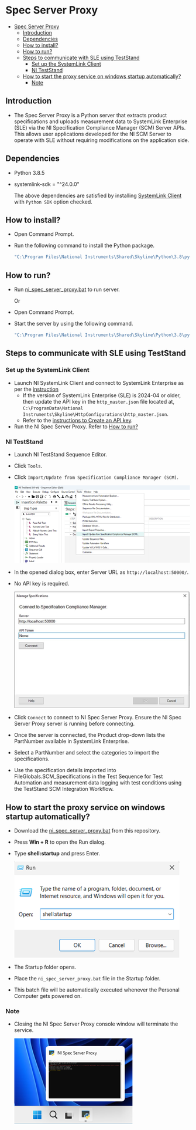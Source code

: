 # Spec Server Proxy

- [Spec Server Proxy](#spec-server-proxy)
  - [Introduction](#introduction)
  - [Dependencies](#dependencies)
  - [How to install?](#how-to-install)
  - [How to run?](#how-to-run)
  - [Steps to communicate with SLE using TestStand](#steps-to-communicate-with-sle-using-teststand)
    - [Set up the SystemLink Client](#set-up-the-systemlink-client)
    - [NI TestStand](#ni-teststand)
  - [How to start the proxy service on windows startup automatically?](#how-to-start-the-proxy-service-on-windows-startup-automatically)
    - [Note](#note)

## Introduction

- The Spec Server Proxy is a Python server that extracts product specifications and uploads measurement data to SystemLink Enterprise (SLE) via the NI Specification Compliance Manager (SCM) Server APIs. This allows user applications developed for the NI SCM Server to operate with SLE without requiring modifications on the application side.

## Dependencies

- Python 3.8.5
- systemlink-sdk = "^24.0.0"

  The above dependencies are satisfied by installing [SystemLink Client](https://www.ni.com/en/support/downloads/software-products/download.systemlink-client.html) with `Python SDK` option checked.

## How to install?

- Open Command Prompt.
- Run the following command to install the Python package.

  ```cmd
  "C:\Program Files\National Instruments\Shared\Skyline\Python\3.8\python.exe" -m pip install ni_spec_server_proxy-x.y.z-py3-none-any.whl
  ```

## How to run?

- Run [ni_spec_server_proxy.bat](batch_files/ni_spec_server_proxy.bat) to run server.

  Or

- Open Command Prompt.
- Start the server by using the following command.

  ```cmd
  "C:\Program Files\National Instruments\Shared\Skyline\Python\3.8\python.exe" -m ni_spec_server_proxy
  ```

## Steps to communicate with SLE using TestStand

### Set up the SystemLink Client

- Launch NI SystemLink Client and connect to SystemLink Enterprise as per the [instruction](https://www.ni.com/docs/en-US/bundle/systemlink-enterprise/page/setting-up-systemlink-client.html#:~:text=Search%20for%20and%20install%20NI,which%20you%20want%20to%20connect.)
  - If the version of SystemLink Enterprise (SLE) is 2024-04 or older, then update the API key in the `http_master.json` file located at, `C:\ProgramData\National Instruments\Skyline\HttpConfigurations\http_master.json`.
  - Refer to the [instructions to Create an API key](https://www.ni.com/docs/en-US/bundle/systemlink-enterprise/page/creating-an-api-key.html).
- Run the NI Spec Server Proxy. Refer to [How to run?](#how-to-run)

### NI TestStand

- Launch NI TestStand Sequence Editor.
- Click `Tools`.
- Click `Import/Update from Specification Compliance Manager (SCM)`.

  ![ToolsOption](docs/images/ToolsOption.png)

- In the opened dialog box, enter Server URL as `http://localhost:50000/`.
- No API key is required.

  ![ConnectToSLE](docs/images/ConnectToSLE.png)

- Click `Connect` to connect to NI Spec Server Proxy. Ensure the NI Spec Server Proxy server is running before connecting.
- Once the server is connected, the Product drop-down lists the PartNumber available in SystemLink Enterprise.
- Select a PartNumber and select the categories to import the specifications.
- Use the specification details imported into FileGlobals.SCM_Specifications in the Test Sequence for Test Automation and measurement data logging with test conditions using the TestStand SCM Integration Workflow.

## How to start the proxy service on windows startup automatically?

- Download the [ni_spec_server_proxy.bat](batch_files/ni_spec_server_proxy.bat) from this repository.
- Press **Win + R** to open the Run dialog.
- Type **shell:startup** and press Enter.

  ![RunDialog](docs/images/RunDialog.png)

- The Startup folder opens.
- Place the `ni_spec_server_proxy.bat` file in the Startup folder.
- This batch file will be automatically executed whenever the Personal Computer gets powered on.

### Note

- Closing the NI Spec Server Proxy console window will terminate the service.

  ![ProxyServerWindow](docs/images/ProxyServerWindow.png)

